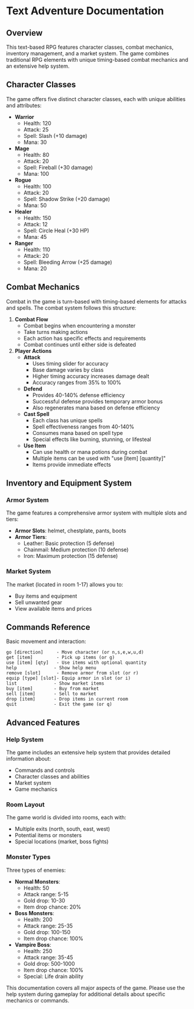 # Text Adventure Documentation

## Overview

This text-based RPG features character classes, combat mechanics, inventory management, and a market system. The game combines traditional RPG elements with unique timing-based combat mechanics and an extensive help system.

## Character Classes

The game offers five distinct character classes, each with unique abilities and attributes:

-   **Warrior**
    -   Health: 120
    -   Attack: 25
    -   Spell: Slash (+10 damage)
    -   Mana: 30
-   **Mage**
    -   Health: 80
    -   Attack: 20
    -   Spell: Fireball (+30 damage)
    -   Mana: 100
-   **Rogue**
    -   Health: 100
    -   Attack: 20
    -   Spell: Shadow Strike (+20 damage)
    -   Mana: 50
-   **Healer**
    -   Health: 150
    -   Attack: 12
    -   Spell: Circle Heal (+30 HP)
    -   Mana: 45
-   **Ranger**
    -   Health: 110
    -   Attack: 20
    -   Spell: Bleeding Arrow (+25 damage)
    -   Mana: 20

## Combat Mechanics

Combat in the game is turn-based with timing-based elements for attacks and spells. The combat system follows this structure:

1.  **Combat Flow**
    -   Combat begins when encountering a monster
    -   Take turns making actions
    -   Each action has specific effects and requirements
    -   Combat continues until either side is defeated
2.  **Player Actions**
    -   **Attack**
        -   Uses timing slider for accuracy
        -   Base damage varies by class
        -   Higher timing accuracy increases damage dealt
        -   Accuracy ranges from 35% to 100%
    -   **Defend**
        -   Provides 40-140% defense efficiency
        -   Successful defense provides temporary armor bonus
        -   Also regenerates mana based on defense efficiency
    -   **Cast Spell**
        -   Each class has unique spells
        -   Spell effectiveness ranges from 40-140%
        -   Consumes mana based on spell type
        -   Special effects like burning, stunning, or lifesteal
    -   **Use Item**
        -   Can use health or mana potions during combat
        -   Multiple items can be used with "use [item] [quantity]"
        -   Items provide immediate effects

## Inventory and Equipment System

### Armor System

The game features a comprehensive armor system with multiple slots and tiers:

-   **Armor Slots**: helmet, chestplate, pants, boots
-   **Armor Tiers**:
    -   Leather: Basic protection (5 defense)
    -   Chainmail: Medium protection (10 defense)
    -   Iron: Maximum protection (15 defense)

### Market System

The market (located in room 1-17) allows you to:

-   Buy items and equipment
-   Sell unwanted gear
-   View available items and prices

## Commands Reference

Basic movement and interaction:
```text
go [direction]     - Move character (or n,s,e,w,u,d)
get [item]         - Pick up items (or g)
use [item] [qty]   - Use items with optional quantity
help              - Show help menu
remove [slot]      - Remove armor from slot (or r)
equip [type] [slot]- Equip armor in slot (or i)
list              - Show market items
buy [item]        - Buy from market
sell [item]       - Sell to market
drop [item]       - Drop items in current room
quit              - Exit the game (or q)
```

## Advanced Features

### Help System

The game includes an extensive help system that provides detailed information about:

-   Commands and controls
-   Character classes and abilities
-   Market system
-   Game mechanics

### Room Layout

The game world is divided into rooms, each with:

-   Multiple exits (north, south, east, west)
-   Potential items or monsters
-   Special locations (market, boss fights)

### Monster Types

Three types of enemies:

-   **Normal Monsters**:
    -   Health: 50
    -   Attack range: 5-15
    -   Gold drop: 10-30
    -   Item drop chance: 20%
-   **Boss Monsters**:
    -   Health: 200
    -   Attack range: 25-35
    -   Gold drop: 100-150
    -   Item drop chance: 100%
-   **Vampire Boss**:
    -   Health: 250
    -   Attack range: 35-45
    -   Gold drop: 500-1000
    -   Item drop chance: 100%
    -   Special: Life drain ability

This documentation covers all major aspects of the game. Please use the help system during gameplay for additional details about specific mechanics or commands.
